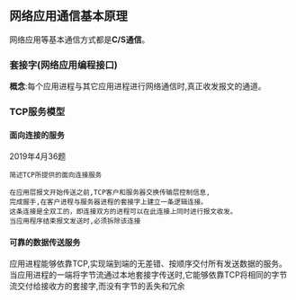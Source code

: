 ## 网络应用通信基本原理
网络应用等基本通信方式都是**C/S通信**。

### 套接字(网络应用编程接口)
**概念**:每个应用进程与其它应用进程进行网络通信时,真正收发报文的通道。

### TCP服务模型

#### 面向连接的服务
2019年4月36题
```
简述TCP所提供的面向连接服务
```
```
在应用层报文开始传送之前,TCP客户和服务器交换传输层控制信息,
完成握手,在客户进程与服务器进程的套接字上建立一条逻辑连接。
这条连接是全双工的，即连接双方的进程可以在此连接上同时进行报文收发。
当应用程序结束报文发送时,必须拆除该连接
```

#### 可靠的数据传送服务
应用进程能够依靠TCP,实现端到端的无差错、按顺序交付所有发送数据的服务。  
当应用进程的一端将字节流通过本地套接字传送时,它能够依靠TCP将相同的字节流交付给接收方的套接字,而没有字节的丢失和冗余